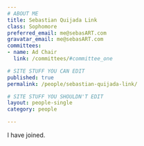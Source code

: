 ```yaml
---
# ABOUT ME
title: Sebastian Quijada Link
class: Sophomore
preferred_email: me@sebasART.com
gravatar_email: me@sebasART.com
committees:
- name: Ad Chair
  link: /committees/#committee_one

# SITE STUFF YOU CAN EDIT
published: true
permalink: /people/sebastian-quijada-link/

# SITE STUFF YOU SHOULDN'T EDIT
layout: people-single
category: people

---
```


I have joined.